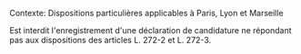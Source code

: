 Contexte: Dispositions particulières applicables à Paris, Lyon et Marseille

Est interdit l'enregistrement d'une déclaration de candidature ne répondant pas aux dispositions des articles L. 272-2 et L. 272-3.